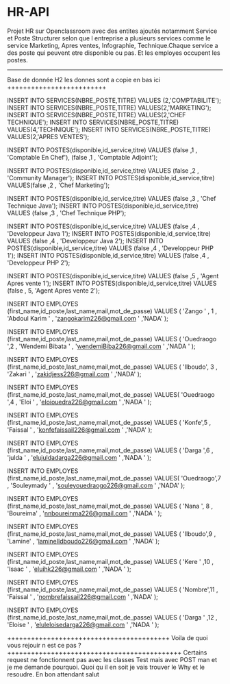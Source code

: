 # HR-API
Projet HR sur Openclassroom avec des entites ajoutés notamment Service et Poste
Structurer selon que l entreprise a plusieurs services comme le service Marketing, Apres ventes, Infographie, Technique.Chaque service a des poste qui peuvent etre
disponible ou pas. Et les employes occupent les postes. 

-----------
Base de donnée H2
les donnes sont a copie en bas ici
+++++++++++++++++++++++++


INSERT INTO SERVICES(NBRE_POSTE,TITRE) VALUES (2,'COMPTABILITE');
INSERT INTO SERVICES(NBRE_POSTE,TITRE) VALUES(2,'MARKETING');
INSERT INTO SERVICES(NBRE_POSTE,TITRE) VALUES(2,'CHEF TECHNIQUE');
INSERT INTO SERVICES(NBRE_POSTE,TITRE) VALUES(4,'TECHNIQUE');
INSERT INTO SERVICES(NBRE_POSTE,TITRE) VALUES(2,'APRES VENTES');



INSERT INTO POSTES(disponible,id_service,titre) VALUES (false ,1 , 'Comptable En Chef'),
(false ,1 , 'Comptable Adjoint');

INSERT INTO POSTES(disponible,id_service,titre) VALUES (false ,2 , 'Community Manager');
INSERT INTO POSTES(disponible,id_service,titre) VALUES(false ,2 , 'Chef Marketing');

INSERT INTO POSTES(disponible,id_service,titre) VALUES (false ,3 , 'Chef Technique Java');
INSERT INTO POSTES(disponible,id_service,titre) VALUES (false ,3 , 'Chef Technique PHP');

INSERT INTO POSTES(disponible,id_service,titre) VALUES (false ,4 , 'Developpeur Java 1');
INSERT INTO POSTES(disponible,id_service,titre) VALUES (false ,4 , 'Developpeur Java 2');
INSERT INTO POSTES(disponible,id_service,titre) VALUES (false ,4 , 'Developpeur PHP 1');
INSERT INTO POSTES(disponible,id_service,titre) VALUES (false ,4 , 'Developpeur PHP 2');

INSERT INTO POSTES(disponible,id_service,titre) VALUES (false ,5 , 'Agent Apres vente 1');
INSERT INTO POSTES(disponible,id_service,titre) VALUES (false , 5, 'Agent Apres vente 2');

INSERT INTO EMPLOYES
(first_name,id_poste,last_name,mail,mot_de_passe) VALUES
(  'Zango '  , 1  ,  'Abdoul Karim '  , 'zangokarim226@gmail.com  '   ,'NADA'    );


INSERT INTO EMPLOYES
(first_name,id_poste,last_name,mail,mot_de_passe) VALUES (  'Ouedraogo ',2   ,  'Wendemi Bibata '  , 'wendemiBiba226@gmail.com  '   ,'NADA '    );



INSERT INTO EMPLOYES
(first_name,id_poste,last_name,mail,mot_de_passe) VALUES ( 'Ilboudo', 3 ,  'Zakari '  , 'zakidjess226@gmail.com  '   ,'NADA'    );


INSERT INTO EMPLOYES
(first_name,id_poste,last_name,mail,mot_de_passe) VALUES( 'Ouedraogo ',4   ,  'Eloi '  , 'eloiouedra226@gmail.com  '   ,'NADA '    );



INSERT INTO EMPLOYES
(first_name,id_poste,last_name,mail,mot_de_passe) VALUES (  'Konfe',5    ,  'Faissal '  , 'konfefaissail226@gmail.com  '   ,'NADA'    );

INSERT INTO EMPLOYES
(first_name,id_poste,last_name,mail,mot_de_passe) VALUES ( 'Darga ',6     ,  'julda '  , 'elujuldadarga226@gmail.com  '   ,'NADA '    );



INSERT INTO EMPLOYES
(first_name,id_poste,last_name,mail,mot_de_passe) VALUES( 'Ouedraogo',7    ,  'Souleymady '  , 'souleyouedraogo226@gmail.com  '   ,'NADA'    );


 INSERT INTO EMPLOYES
(first_name,id_poste,last_name,mail,mot_de_passe) VALUES ( 'Nana ', 8  ,  'Boureima'  , 'nnboureinma226@gmail.com  '   ,'NADA '    );


INSERT INTO EMPLOYES
(first_name,id_poste,last_name,mail,mot_de_passe) VALUES (  'Ilboudo',9   ,  'Lamine'  , 'lamineIldboudo226@gmail.com  '   ,'NADA'    );

 INSERT INTO EMPLOYES
(first_name,id_poste,last_name,mail,mot_de_passe) VALUES ( 'Kere ' ,10  ,  'Isaac '  , 'eluihk226@gmail.com  '   ,'NADA '    );



INSERT INTO EMPLOYES
(first_name,id_poste,last_name,mail,mot_de_passe) VALUES ( 'Nombre',11   ,  'Faissal '  , 'nombrefaissail226@gmail.com  '   ,'NADA'    );

INSERT INTO EMPLOYES
(first_name,id_poste,last_name,mail,mot_de_passe) VALUES (  'Darga ' ,12  ,  'Eloise '  , 'eluleloisedarga226@gmail.com  '   ,'NADA '    );

+++++++++++++++++++++++++++++++++++++++++
Voila de quoi vous rejouir n est ce pas ?
++++++++++++++++++++++++++++++++++++++++++++
Certains request ne fonctionnent pas avec les classes Test mais avec POST man et je me demande pourquoi. Quoi qu il en soit je vais trouver le Why et le resoudre.
En bon attendant salut

